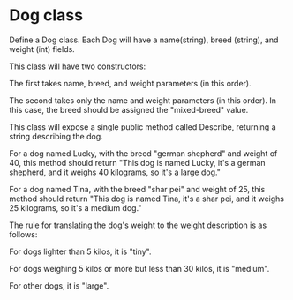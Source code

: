 # Dog class
Define a Dog class. Each Dog will have a name(string), breed (string), and weight (int) fields.

This class will have two constructors:

The first takes name, breed, and weight parameters (in this order).

The second takes only the name and weight parameters (in this order). In this case, the breed should be assigned the "mixed-breed" value.

This class will expose a single public method called Describe, returning a string describing the dog.

For a dog named Lucky, with the breed "german shepherd" and weight of 40, this method should return "This dog is named Lucky, it's a german shepherd, and it weighs 40 kilograms, so it's a large dog."

For a dog named Tina, with the breed "shar pei" and weight of 25, this method should return "This dog is named Tina, it's a shar pei, and it weighs 25 kilograms, so it's a medium dog."

The rule for translating the dog's weight to the weight description is as follows:

For dogs lighter than 5 kilos, it is "tiny".

For dogs weighing 5 kilos or more but less than 30 kilos, it is "medium".

For other dogs, it is "large".